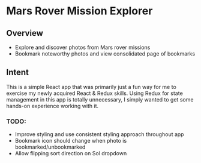 # Mars Rover Mission Explorer

## Overview

* Explore and discover photos from Mars rover missions
* Bookmark noteworthy photos and view consolidated page of bookmarks

## Intent

<p>
This is a simple React app that was primarily just a fun way for me to 
exercise my newly acquired React & Redux skills.  Using Redux for state 
management in this app is totally unnecessary, I simply wanted to get
some hands-on experience working with it. 
</p>


### TODO:
* Improve styling and use consistent styling approach throughout app
* Bookmark icon should change when photo is bookmarked/unbookmarked
* Allow flipping sort direction on Sol dropdown


